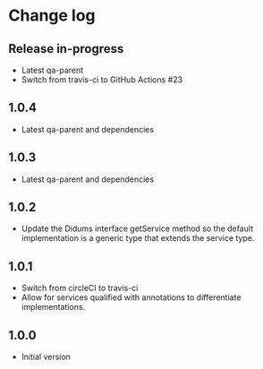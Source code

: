 # Change log

## Release in-progress

* Latest qa-parent
* Switch from travis-ci to GitHub Actions #23

## 1.0.4

* Latest qa-parent and dependencies

## 1.0.3

* Latest qa-parent and dependencies

## 1.0.2

* Update the Didums interface getService method so the default implementation is a generic type that extends the service type.

## 1.0.1

* Switch from circleCI to travis-ci
* Allow for services qualified with annotations to differentiate implementations.

## 1.0.0

* Initial version
